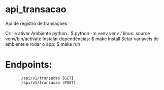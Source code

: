 # api_transacao
Api de registro de transações

Crir e ativar Ambiente python : $ python -m venv venv  / linux: source venv/bin/activate
Instalar dependências: $ make install
Setar variáveis de ambiente e rodar o app: $ make run


# Endpoints: 
           /api/v1/transacao [GET]
           /api/v1/transacao [POST]

